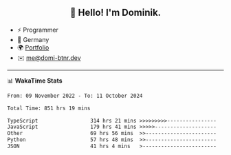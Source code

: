 <h2 align="center">👋 Hello! I'm Dominik.</h2>

- ⚡ Programmer
- 📍 Germany
- 🌍 [Portfolio](https://domi-btnr.dev)
- ✉️ [me@domi-btnr.dev](mailto://me@domi-btnr.dev)

---
📊 **WakaTime Stats**
<!--START_SECTION:waka-->

```txt
From: 09 November 2022 - To: 11 October 2024

Total Time: 851 hrs 19 mins

TypeScript                 314 hrs 21 mins >>>>>>>>>----------------   36.93 %
JavaScript                 179 hrs 41 mins >>>>>--------------------   21.11 %
Other                      69 hrs 56 mins  >>-----------------------   08.22 %
Python                     57 hrs 48 mins  >>-----------------------   06.79 %
JSON                       41 hrs 4 mins   >------------------------   04.83 %
```

<!--END_SECTION:waka-->
